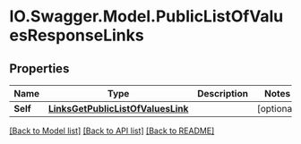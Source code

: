 # IO.Swagger.Model.PublicListOfValuesResponseLinks
## Properties

Name | Type | Description | Notes
------------ | ------------- | ------------- | -------------
**Self** | [**LinksGetPublicListOfValuesLink**](LinksGetPublicListOfValuesLink.md) |  | [optional] 

[[Back to Model list]](../README.md#documentation-for-models) [[Back to API list]](../README.md#documentation-for-api-endpoints) [[Back to README]](../README.md)

